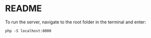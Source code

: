 # README

To run the server, navigate to the root folder in the terminal and enter:

```
php -S localhost:8000
```